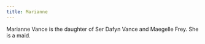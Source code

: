 ```yaml
---
title: Marianne
---
```


Marianne Vance is the daughter of Ser Dafyn Vance and Maegelle Frey. She is a maid.


